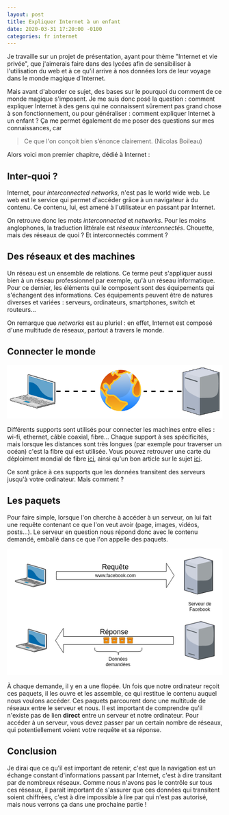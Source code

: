 ```yaml
---
layout: post
title: Expliquer Internet à un enfant
date: 2020-03-31 17:20:00 -0100
categories: fr internet
---
```


Je travaille sur un projet de présentation, ayant pour thème "Internet et vie privée", que j'aimerais faire dans des lycées afin de sensibiliser à l'utilisation du web et à ce qu'il arrive à nos données lors de leur voyage dans le monde magique d'Internet.

Mais avant d'aborder ce sujet, des bases sur le pourquoi du comment de ce monde magique s'imposent. Je me suis donc posé la question : comment expliquer Internet à des gens qui ne connaissent sûrement pas grand chose à son fonctionnement, ou pour généraliser : comment expliquer Internet à un enfant ? Ça me permet également de me poser des questions sur mes connaissances, car 
> Ce que l'on conçoit bien s’énonce clairement. (Nicolas Boileau)

Alors voici mon premier chapitre, dédié à Internet :

## Inter-quoi ?

Internet, pour *interconnected networks*, n'est pas le world wide web. Le web est le service qui permet d'accéder grâce à un navigateur à du contenu. Ce contenu, lui, est amené à l'utilisateur en passant par Internet.

On retrouve donc les mots *interconnected* et *networks*. Pour les moins anglophones, la traduction littérale est *réseaux interconnectés*. Chouette, mais des réseaux de quoi ? Et interconnectés comment ?

## Des réseaux et des machines

Un réseau est un ensemble de relations. Ce terme peut s'appliquer aussi bien à un réseau professionnel par exemple, qu'à un réseau informatique. Pour ce dernier, les éléments qui le composent sont des équipements qui s'échangent des informations. Ces équipements peuvent être de natures diverses et variées : serveurs, ordinateurs, smartphones, switch et routeurs...

On remarque que *networks* est au pluriel : en effet, Internet est composé d'une multitude de réseaux, partout à travers le monde. 

## Connecter le monde

![Connecter le monde](/pics/1_internet.png)

Différents supports sont utilisés pour connecter les machines entre elles : wi-fi, ethernet, câble coaxial, fibre... Chaque support à ses spécificités, mais lorsque les distances sont très longues (par exemple pour traverser un océan) c'est la fibre qui est utilisée. Vous pouvez retrouver une carte du déploiment mondial de fibre [ici](https://www.submarinecablemap.com/), ainsi qu'un bon article sur le sujet [ici](http://webdoc.rfi.fr/ocean-cables-sous-marins-internet/chapitre-1.html).

Ce sont grâce à ces supports que les données transitent des serveurs jusqu'à votre ordinateur. Mais comment ?

## Les paquets

Pour faire simple, lorsque l'on cherche à accéder à un serveur, on lui fait une requête contenant ce que l'on veut avoir (page, images, vidéos, posts...).
Le serveur en question nous répond donc avec le contenu demandé, emballé dans ce que l'on appelle des paquets.

![Requête et réponse](/pics/1_requete_reponse.png)

À chaque demande, il y en a une flopée. Un fois que notre ordinateur reçoit ces paquets, il les ouvre et les assemble, ce qui restitue le contenu auquel nous voulons accéder. Ces paquets parcourent donc une multitude de réseaux entre le serveur et nous. Il est important de comprendre qu'il n'existe pas de lien __direct__ entre un serveur et notre ordinateur. Pour accéder à un serveur, vous devez passer par un certain nombre de réseaux, qui potentiellement voient votre requête et sa réponse.

## Conclusion

Je dirai que ce qu'il est important de retenir, c'est que la navigation est un échange constant d'informations passant par Internet, c'est à dire transitant par de nombreux réseaux. Comme nous n'avons pas le contrôle sur tous ces réseaux, il parait important de s'assurer que ces données qui transitent soient chiffrées, c'est à dire impossible à lire par qui n'est pas autorisé, mais nous verrons ça dans une prochaine partie !